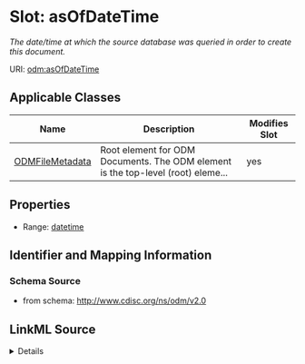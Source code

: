 # Slot: asOfDateTime


_The date/time at which the source database was queried in order to create this document._



URI: [odm:asOfDateTime](http://www.cdisc.org/ns/odm/v2.0/asOfDateTime)



<!-- no inheritance hierarchy -->




## Applicable Classes

| Name | Description | Modifies Slot |
| --- | --- | --- |
[ODMFileMetadata](ODMFileMetadata.md) | Root element for ODM Documents. The ODM element is the top-level (root) eleme... |  yes  |







## Properties

* Range: [datetime](datetime.md)





## Identifier and Mapping Information







### Schema Source


* from schema: http://www.cdisc.org/ns/odm/v2.0




## LinkML Source

<details>
```yaml
name: asOfDateTime
description: The date/time at which the source database was queried in order to create
  this document.
from_schema: http://www.cdisc.org/ns/odm/v2.0
rank: 1000
alias: asOfDateTime
domain_of:
- ODMFileMetadata
range: datetime

```
</details>